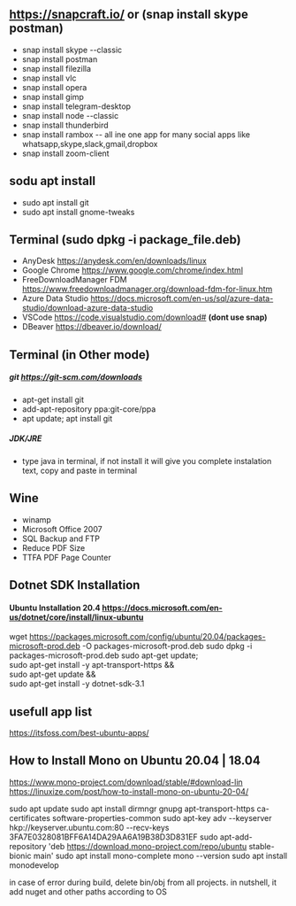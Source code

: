 ## https://snapcraft.io/ or (snap install skype postman)
* snap install skype --classic
* snap install postman
* snap install filezilla
* snap install vlc
* snap install opera
* snap install gimp
* snap install telegram-desktop
* snap install node --classic
* snap install thunderbird
* snap install rambox -- all ine one app for many social apps like whatsapp,skype,slack,gmail,dropbox
* snap install zoom-client


## sodu apt install 
* sudo apt install git
* sudo apt install gnome-tweaks


## Terminal (sudo dpkg -i package_file.deb)
* AnyDesk https://anydesk.com/en/downloads/linux
* Google Chrome https://www.google.com/chrome/index.html
* FreeDownloadManager FDM https://www.freedownloadmanager.org/download-fdm-for-linux.htm
* Azure Data Studio https://docs.microsoft.com/en-us/sql/azure-data-studio/download-azure-data-studio 
* VSCode https://code.visualstudio.com/download#  **(dont use snap)**
* DBeaver https://dbeaver.io/download/


## Terminal (in Other mode)
##### git https://git-scm.com/downloads
  * apt-get install git
  * add-apt-repository ppa:git-core/ppa
  * apt update; apt install git
##### JDK/JRE
 *  type java in terminal, if not install it will give you complete instalation text, copy and paste in terminal

  
  

## Wine
* winamp
* Microsoft Office 2007
* SQL Backup and FTP
* Reduce PDF Size
* TTFA PDF Page Counter
 

## Dotnet SDK Installation
#### Ubuntu Installation 20.4 https://docs.microsoft.com/en-us/dotnet/core/install/linux-ubuntu
wget https://packages.microsoft.com/config/ubuntu/20.04/packages-microsoft-prod.deb -O packages-microsoft-prod.deb
sudo dpkg -i packages-microsoft-prod.deb
sudo apt-get update; \
sudo apt-get install -y apt-transport-https && \
sudo apt-get update && \
sudo apt-get install -y dotnet-sdk-3.1


## usefull app list
https://itsfoss.com/best-ubuntu-apps/


## How to Install Mono on Ubuntu 20.04 | 18.04
https://www.mono-project.com/download/stable/#download-lin
https://linuxize.com/post/how-to-install-mono-on-ubuntu-20-04/

sudo apt update
sudo apt install dirmngr gnupg apt-transport-https ca-certificates software-properties-common
sudo apt-key adv --keyserver hkp://keyserver.ubuntu.com:80 --recv-keys 3FA7E0328081BFF6A14DA29AA6A19B38D3D831EF
sudo apt-add-repository 'deb https://download.mono-project.com/repo/ubuntu stable-bionic main'
sudo apt install mono-complete 
mono --version
sudo apt install monodevelop

in case of error during build, delete bin/obj from all projects. in nutshell, it add nuget and other paths according to OS
